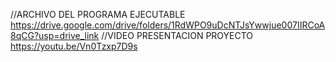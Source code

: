 //ARCHIVO DEL PROGRAMA EJECUTABLE
https://drive.google.com/drive/folders/1RdWPO9uDcNTJsYwwjue007IIRCoA8qCG?usp=drive_link
//VIDEO PRESENTACION PROYECTO
https://youtu.be/Vn0Tzxp7D9s
